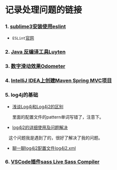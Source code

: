# 记录处理问题的链接
### 1. [sublime3安装使用eslint](http://blog.csdn.net/gdp12315_gu/article/details/53994029) 
 - `ESLint`[官网](https://eslint.org/)

### 2. [Java 反编译工具Luyten](https://github.com/deathmarine/Luyten)

### 3. [数字滑动效果Odometer](http://github.hubspot.com/odometer/)

### 4. [IntelliJ IDEA上创建Maven Spring MVC项目](https://www.cnblogs.com/Sinte-Beuve/p/5730553.html)

### 5. log4j的基础
  - [浅谈Log4j和Log4j2的区别](http://blog.csdn.net/fangaohua200/article/details/53561718) 
 
    里面的配置文件的pattern单词写错了，注意下。
  - [log4j2的详细使用及问题解决](http://blog.csdn.net/win7system/article/details/70243502)
 
    这个问题我是遇到了的，很好了解决了我的问题。
  - [聊一聊log4j2配置文件log4j2.xml](https://www.cnblogs.com/hafiz/p/6170702.html)

### 6. [VSCode插件sass Live Sass Compiler](https://marketplace.visualstudio.com/items?itemName=ritwickdey.live-sass)

